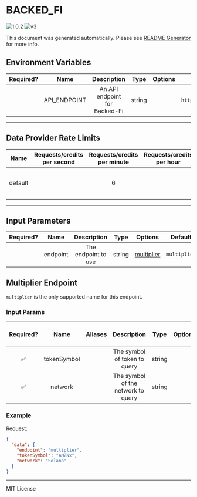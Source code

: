 # BACKED_FI

![1.0.2](https://img.shields.io/github/package-json/v/smartcontractkit/external-adapters-js?filename=packages/sources/backed-fi/package.json) ![v3](https://img.shields.io/badge/framework%20version-v3-blueviolet)

This document was generated automatically. Please see [README Generator](../../scripts#readme-generator) for more info.

## Environment Variables

| Required? |     Name     |          Description          |  Type  | Options |               Default                |
| :-------: | :----------: | :---------------------------: | :----: | :-----: | :----------------------------------: |
|           | API_ENDPOINT | An API endpoint for Backed-Fi | string |         | `https://api.backed.fi/api/v1/token` |

---

## Data Provider Rate Limits

|  Name   | Requests/credits per second | Requests/credits per minute | Requests/credits per hour |               Note                |
| :-----: | :-------------------------: | :-------------------------: | :-----------------------: | :-------------------------------: |
| default |                             |              6              |                           | Setting reasonable default limits |

---

## Input Parameters

| Required? |   Name   |     Description     |  Type  |              Options               |   Default    |
| :-------: | :------: | :-----------------: | :----: | :--------------------------------: | :----------: |
|           | endpoint | The endpoint to use | string | [multiplier](#multiplier-endpoint) | `multiplier` |

## Multiplier Endpoint

`multiplier` is the only supported name for this endpoint.

### Input Params

| Required? |    Name     | Aliases |            Description             |  Type  | Options | Default | Depends On | Not Valid With |
| :-------: | :---------: | :-----: | :--------------------------------: | :----: | :-----: | :-----: | :--------: | :------------: |
|    ✅     | tokenSymbol |         |    The symbol of token to query    | string |         |         |            |                |
|    ✅     |   network   |         | The symbol of the network to query | string |         |         |            |                |

### Example

Request:

```json
{
  "data": {
    "endpoint": "multiplier",
    "tokenSymbol": "AMZNx",
    "network": "Solana"
  }
}
```

---

MIT License
